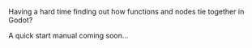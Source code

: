 Having a hard time finding out how functions and nodes tie together in Godot?

A quick start manual coming soon... 
